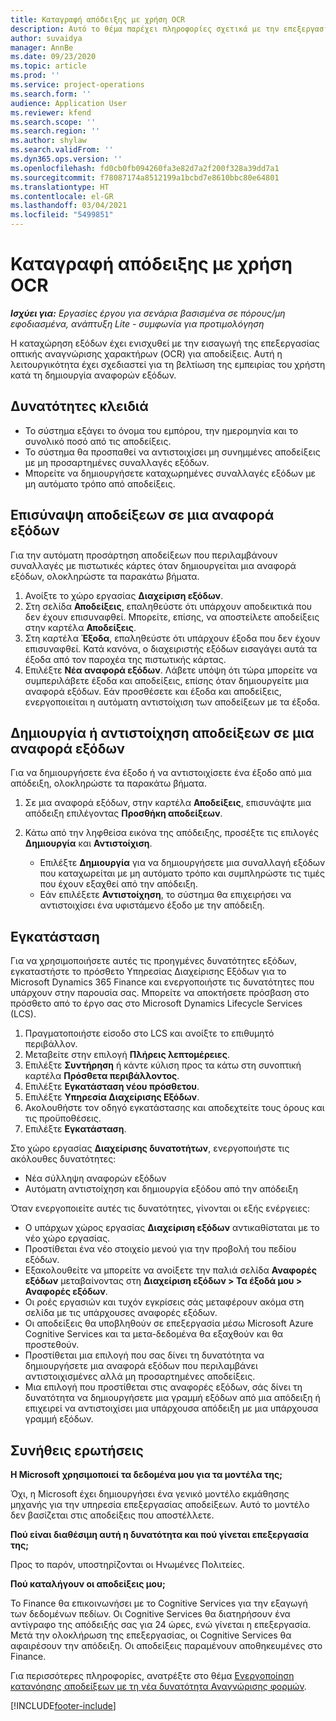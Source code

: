 ```yaml
---
title: Καταγραφή απόδειξης με χρήση OCR
description: Αυτό το θέμα παρέχει πληροφορίες σχετικά με την επεξεργασία οπτικής αναγνώρισης χαρακτήρων (OCR) για αποδείξεις.
author: suvaidya
manager: AnnBe
ms.date: 09/23/2020
ms.topic: article
ms.prod: ''
ms.service: project-operations
ms.search.form: ''
audience: Application User
ms.reviewer: kfend
ms.search.scope: ''
ms.search.region: ''
ms.author: shylaw
ms.search.validFrom: ''
ms.dyn365.ops.version: ''
ms.openlocfilehash: fd0cb0fb094260fa3e82d7a2f200f328a39dd7a1
ms.sourcegitcommit: f78087174a8512199a1bcbd7e8610bbc80e64801
ms.translationtype: HT
ms.contentlocale: el-GR
ms.lasthandoff: 03/04/2021
ms.locfileid: "5499851"
---
```

# <a name="capture-a-receipt-using-ocr"></a>Καταγραφή απόδειξης με χρήση OCR

_**Ισχύει για:** Εργασίες έργου για σενάρια βασισμένα σε πόρους/μη εφοδιασμένα, ανάπτυξη Lite - συμφωνία για προτιμολόγηση_

Η καταχώρηση εξόδων έχει ενισχυθεί με την εισαγωγή της επεξεργασίας οπτικής αναγνώρισης χαρακτήρων (OCR) για αποδείξεις. Αυτή η λειτουργικότητα έχει σχεδιαστεί για τη βελτίωση της εμπειρίας του χρήστη κατά τη δημιουργία αναφορών εξόδων.

## <a name="key-features"></a>Δυνατότητες κλειδιά

- Το σύστημα εξάγει το όνομα του εμπόρου, την ημερομηνία και το συνολικό ποσό από τις αποδείξεις.
- Το σύστημα θα προσπαθεί να αντιστοιχίσει μη συνημμένες αποδείξεις με μη προσαρτημένες συναλλαγές εξόδων.
- Μπορείτε να δημιουργήσετε καταχωρημένες συναλλαγές εξόδων με μη αυτόματο τρόπο από αποδείξεις.

## <a name="attach-receipts-to-an-expense-report"></a>Επισύναψη αποδείξεων σε μια αναφορά εξόδων

Για την αυτόματη προσάρτηση αποδείξεων που περιλαμβάνουν συναλλαγές με πιστωτικές κάρτες όταν δημιουργείται μια αναφορά εξόδων, ολοκληρώστε τα παρακάτω βήματα.

  1. Ανοίξτε το χώρο εργασίας **Διαχείριση εξόδων**.
  2. Στη σελίδα **Αποδείξεις**, επαληθεύστε ότι υπάρχουν αποδεικτικά που δεν έχουν επισυναφθεί. Μπορείτε, επίσης, να αποστείλετε αποδείξεις στην καρτέλα **Αποδείξεις**.
  3. Στη καρτέλα **Έξοδα**, επαληθεύστε ότι υπάρχουν έξοδα που δεν έχουν επισυναφθεί. Κατά κανόνα, ο διαχειριστής εξόδων εισαγάγει αυτά τα έξοδα από τον παροχέα της πιστωτικής κάρτας.
  4. Επιλέξτε **Νέα αναφορά εξόδων**. Λάβετε υπόψη ότι τώρα μπορείτε να συμπεριλάβετε έξοδα και αποδείξεις, επίσης όταν δημιουργείτε μια αναφορά εξόδων. Εάν προσθέσετε και έξοδα και αποδείξεις, ενεργοποιείται η αυτόματη αντιστοίχιση των αποδείξεων με τα έξοδα.

## <a name="create-or-match-receipts-to-an-expense-report"></a>Δημιουργία ή αντιστοίχηση αποδείξεων σε μια αναφορά εξόδων
Για να δημιουργήσετε ένα έξοδο ή να αντιστοιχίσετε ένα έξοδο από μια απόδειξη, ολοκληρώστε τα παρακάτω βήματα.

  1. Σε μια αναφορά εξόδων, στην καρτέλα **Αποδείξεις**, επισυνάψτε μια απόδειξη επιλέγοντας **Προσθήκη αποδείξεων**.
  2. Κάτω από την ληφθείσα εικόνα της απόδειξης, προσέξτε τις επιλογές **Δημιουργία** και **Αντιστοίχιση**.

      - Επιλέξτε **Δημιουργία** για να δημιουργήσετε μια συναλλαγή εξόδων που καταχωρείται με μη αυτόματο τρόπο και συμπληρώστε τις τιμές που έχουν εξαχθεί από την απόδειξη.
      - Εάν επιλέξετε **Αντιστοίχηση**, το σύστημα θα επιχειρήσει να αντιστοιχίσει ένα υφιστάμενο έξοδο με την απόδειξη.

## <a name="installation"></a>Εγκατάσταση

Για να χρησιμοποιήσετε αυτές τις προηγμένες δυνατότητες εξόδων, εγκαταστήστε το πρόσθετο Υπηρεσίας Διαχείρισης Εξόδων για το Microsoft Dynamics 365 Finance και ενεργοποιήστε τις δυνατότητες που υπάρχουν στην παρουσία σας. Μπορείτε να αποκτήσετε πρόσβαση στο πρόσθετο από το έργο σας στο Microsoft Dynamics Lifecycle Services (LCS).

1. Πραγματοποιήστε είσοδο στο LCS και ανοίξτε το επιθυμητό περιβάλλον.
2. Μεταβείτε στην επιλογή **Πλήρεις λεπτομέρειες**.
3. Επιλέξτε **Συντήρηση** ή κάντε κύλιση προς τα κάτω στη συνοπτική καρτέλα **Πρόσθετα περιβάλλοντος**.
4. Επιλέξτε **Εγκατάσταση νέου πρόσθετου**.
5. Επιλέξτε **Υπηρεσία Διαχείρισης Εξόδων**.
6. Ακολουθήστε τον οδηγό εγκατάστασης και αποδεχτείτε τους όρους και τις προϋποθέσεις.
7. Επιλέξτε **Εγκατάσταση**.

Στο χώρο εργασίας **Διαχείρισης δυνατοτήτων**, ενεργοποιήστε τις ακόλουθες δυνατότητες:

- Νέα σύλληψη αναφορών εξόδων
- Αυτόματη αντιστοίχηση και δημιουργία εξόδου από την απόδειξη

Όταν ενεργοποιείτε αυτές τις δυνατότητες, γίνονται οι εξής ενέργειες:

- Ο υπάρχων χώρος εργασίας **Διαχείριση εξόδων** αντικαθίσταται με το νέο χώρο εργασίας.
- Προστίθεται ένα νέο στοιχείο μενού για την προβολή του πεδίου εξόδων.
- Εξακολουθείτε να μπορείτε να ανοίξετε την παλιά σελίδα **Αναφορές εξόδων** μεταβαίνοντας στη **Διαχείριση εξόδων > Τα έξοδά μου > Αναφορές εξόδων**.
- Οι ροές εργασιών και τυχόν εγκρίσεις σάς μεταφέρουν ακόμα στη σελίδα με τις υπάρχουσες αναφορές εξόδων.
- Οι αποδείξεις θα υποβληθούν σε επεξεργασία μέσω Microsoft Azure Cognitive Services και τα μετα-δεδομένα θα εξαχθούν και θα προστεθούν.
- Προστίθεται μια επιλογή που σας δίνει τη δυνατότητα να δημιουργήσετε μια αναφορά εξόδων που περιλαμβάνει αντιστοιχισμένες αλλά μη προσαρτημένες αποδείξεις.
- Μια επιλογή που προστίθεται στις αναφορές εξόδων, σάς δίνει τη δυνατότητα να δημιουργήσετε μια γραμμή εξόδων από μια απόδειξη ή επιχειρεί να αντιστοιχίσει μια υπάρχουσα απόδειξη με μια υπάρχουσα γραμμή εξόδων.

## <a name="frequently-asked-questions"></a>Συνήθεις ερωτήσεις

**Η Microsoft χρησιμοποιεί τα δεδομένα μου για τα μοντέλα της;**

Όχι, η Microsoft έχει δημιουργήσει ένα γενικό μοντέλο εκμάθησης μηχανής για την υπηρεσία επεξεργασίας αποδείξεων. Αυτό το μοντέλο δεν βασίζεται στις αποδείξεις που αποστέλλετε.

**Πού είναι διαθέσιμη αυτή η δυνατότητα και πού γίνεται επεξεργασία της;**

Προς το παρόν, υποστηρίζονται οι Ηνωμένες Πολιτείες.

**Πού καταλήγουν οι αποδείξεις μου;**

Το Finance θα επικοινωνήσει με το Cognitive Services για την εξαγωγή των δεδομένων πεδίων. Οι Cognitive Services θα διατηρήσουν ένα αντίγραφο της απόδειξής σας για 24 ώρες, ενώ γίνεται η επεξεργασία. Μετά την ολοκλήρωση της επεξεργασίας, οι Cognitive Services θα αφαιρέσουν την απόδειξη. Οι αποδείξεις παραμένουν αποθηκευμένες στο Finance.

Για περισσότερες πληροφορίες, ανατρέξτε στο θέμα [Ενεργοποίηση κατανόησης αποδείξεων με τη νέα δυνατότητα Αναγνώρισης φορμών](https://azure.microsoft.com/blog/enable-receipt-understanding-with-form-recognizer-s-new-capability/).


[!INCLUDE[footer-include](../includes/footer-banner.md)]
